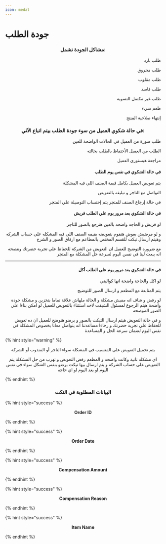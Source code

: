```yaml
---
icon: medal
---
```


# جودة الطلب

<h3 align="center">مشاكل الجودة تشمل:</h3>

<p align="right">طلب بارد</p>

<p align="right">طلب محروق</p>

<p align="right">طلب مقلوب</p>

<p align="right">طلب فاسد</p>

<p align="right">طلب غير مكتمل التسوية</p>

<p align="right">طعم سيء</p>

<p align="right">إنتهاء صلاحية المنتج</p>

<h3 align="center">في حالة شكوي العميل من سوء جودة الطلب بيتم اتباع الآتي:</h3>

<p align="right">طلب صورة من العميل في الحالات الواضحة للعين</p>

<p align="right">الطلب من العميل الأحتفاظ بالطلب بحالته</p>

<p align="right">مراجعة هيستوري العميل</p>

<h4 align="right">في حالة الشكوي في نفس يوم الطلب</h4>

<p align="right">يتم تعويض العميل بكامل قيمة الصنف اللي فيه المشكلة</p>

<p align="right">التواصل مع التاجر و تبليغه بالتعويض</p>

<p align="right">في حالة إرجاع الصنف للمتجر يتم إحتساب التوصيلة علي المتجر</p>

<h4 align="right">في حالة الشكوي بعد مرور يوم  علي الطلب فريش</h4>

<p align="right">لو فريش و الحاجه واضحه بالعين هنرجع بالصور للتاجر</p>

<p align="right">و لو مرضيش يعوض هنقوم بتعويضه بقيمه الصنف اللي فيه المشكله علي حساب الشركه وهيتم ارسال تيكت للقسم المختص بالمطاعم مع ارفاق الصور و الشرح</p>

<p align="right"> مع ضروره التوضيح للعميل ان التعويض من الشركة للحفاظ علي تجربة حضرتك وننصحه انه يبعت لينا في نفس اليوم لسرعة حل المشكلة مع المتجر</p>

***

<h4 align="right">في حالة الشكوي بعد مرور يوم  علي الطلب أكل</h4>

<p align="right">لو اكل والحاجة واضحة انها كواليتي </p>

<p align="right">يتم المتابعة مع المطعم و ارسال الصور للتوضيح</p>

<p align="right"> لو رفض و شاف انه مفيش مشكلة و الحالة ملهاش علاقة تماما بتخزين و مشكلة جودة واضحة هيتم الرجوع لمسئول الشيفت لاخد استثناء بالتعويض للعميل لو امكن بناءا علي الصور الموضحة</p>

<p align="right">و في حالة التعويض هيتم ارسال التيكت بالصور و برضو هنوضح للعميل ان ده تعويض للحفاظ علي تجربة حضرتك و رجاءا مساعدتنا انه يتواصل معانا بخصوص المشكلة في نفس اليوم لضمان سرعة الحل و المساعدة</p>

{% hint style="warning" %}
<p align="center">يتم تحميل التعويض علي المتسبب في المشكلة سواء التاجر أو المندوب أو الشركة</p>

<p align="center">اي مشكله تانية وكانت واضحه و المطعم رفض التعويض و تهرب من حل المشكلة يتم التعويض علي حساب الشركة و يتم ارسال بيها تيكت برضو بنفس الشكل سواء في نفس اليوم او بعد اليوم او اي حاجه</p>
{% endhint %}



<h3 align="center">البيانات المطلوبة في التكت</h3>

{% hint style="success" %}
<p align="center"><strong>Order ID</strong></p>
{% endhint %}

{% hint style="success" %}
<p align="center"><strong>Order Date</strong></p>
{% endhint %}

{% hint style="success" %}
<p align="center"><strong>Compensation Amount</strong></p>
{% endhint %}

{% hint style="success" %}
<p align="center"><strong>Compensation Reason</strong></p>
{% endhint %}

{% hint style="success" %}
<p align="center"><strong>Item Name</strong></p>
{% endhint %}
